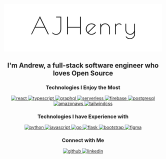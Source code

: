 <p align="center">
  <img src="./resources/header.png" />
</p>

<h2 align="center">I'm Andrew, a full-stack software engineer who loves Open Source</h2>

<h3 align="center">Technologies I Enjoy the Most</h3>
<p align="center" width="50%">

<a href="">
<img src='https://cdn.jsdelivr.net/npm/simple-icons@3.0.1/icons/react.svg' alt='react' width='80' height="40"/>
</a>

<a href="">
<img src='https://cdn.jsdelivr.net/npm/simple-icons@3.0.1/icons/typescript.svg' alt='typescript' width='80' height="40"/>
</a>

<a href="">
<img src='https://cdn.jsdelivr.net/npm/simple-icons@3.0.1/icons/graphql.svg' alt='graphql' width='80' height="40"/>
</a>

<a href="">
<img src='https://cdn.jsdelivr.net/npm/simple-icons@3.0.1/icons/serverless.svg' alt='serverless' width='80' height="40"/>
</a>

<a href="">
<img src='https://cdn.jsdelivr.net/npm/simple-icons@3.0.1/icons/firebase.svg' alt='firebase' width='80' height="40"/>
</a>

<a href="">
<img src='https://cdn.jsdelivr.net/npm/simple-icons@3.0.1/icons/postgresql.svg' alt='postgresql' width='80' height="40"/>
</a>

<a href="">
<img src='https://cdn.jsdelivr.net/npm/simple-icons@3.0.1/icons/amazonaws.svg' alt='amazonaws' width='80' height="40"/>
</a>

<a href="">
<img src='https://cdn.jsdelivr.net/npm/simple-icons@3.0.1/icons/tailwindcss.svg' alt='tailwindcss' width='80' height="40"/>
</a>

</p>

<h3 align="center">Technologies I have Experience with</h3>
<p align="center">

<a href="">
<img src='https://cdn.jsdelivr.net/npm/simple-icons@3.0.1/icons/python.svg' alt='python' width='80' height="40"/>
</a>


<a href="">
<img src='https://cdn.jsdelivr.net/npm/simple-icons@3.0.1/icons/javascript.svg' alt='javascript' width='80' height="40"/>
</a>

<a href="">
<img src='https://cdn.jsdelivr.net/npm/simple-icons@3.0.1/icons/go.svg' alt='go' width='80' height="40"/>
</a>

<a href="">
<img src='https://cdn.jsdelivr.net/npm/simple-icons@3.0.1/icons/flask.svg' alt='flask' width='80' height="40"/>
</a>

<a href="">
<img src='https://cdn.jsdelivr.net/npm/simple-icons@3.0.1/icons/bootstrap.svg' alt='bootstrap' width='80' height="40"/>
</a>

<a href="">
<img src='https://cdn.jsdelivr.net/npm/simple-icons@3.0.1/icons/figma.svg' alt='figma' width='80' height="40"/>
</a>

</p>

<h3 align="center">Connect with Me</h3>
<p align="center">
<a href="https://github.com/AJHenry">
<img src='https://cdn.jsdelivr.net/npm/simple-icons@3.0.1/icons/github.svg' alt='github' width='80' height="40"/>
</a>
<a href="https://www.linkedin.com/in/drewjhenry/">
<img src='https://cdn.jsdelivr.net/npm/simple-icons@3.0.1/icons/linkedin.svg' alt='linkedin' width='80' height="40"/>
</a>
</p>
